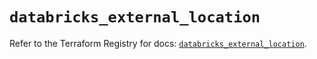 # `databricks_external_location`

Refer to the Terraform Registry for docs: [`databricks_external_location`](https://registry.terraform.io/providers/databricks/databricks/1.40.0/docs/resources/external_location).
